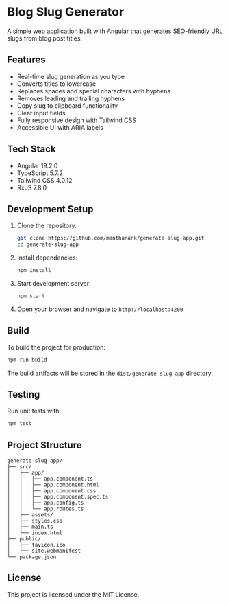 # Blog Slug Generator

A simple web application built with Angular that generates SEO-friendly URL slugs from blog post titles.

## Features

- Real-time slug generation as you type
- Converts titles to lowercase
- Replaces spaces and special characters with hyphens
- Removes leading and trailing hyphens
- Copy slug to clipboard functionality
- Clear input fields
- Fully responsive design with Tailwind CSS
- Accessible UI with ARIA labels

## Tech Stack

- Angular 19.2.0
- TypeScript 5.7.2
- Tailwind CSS 4.0.12
- RxJS 7.8.0

## Development Setup

1. Clone the repository:

    ```bash
    git clone https://github.com/manthanank/generate-slug-app.git
    cd generate-slug-app
    ```

2. Install dependencies:

    ```bash
    npm install
    ```

3. Start development server:

    ```bash
    npm start
    ```

4. Open your browser and navigate to `http://localhost:4200`

## Build

To build the project for production:

```bash
npm run build
```

The build artifacts will be stored in the `dist/generate-slug-app` directory.

## Testing

Run unit tests with:

```bash
npm test
```

## Project Structure

```text
generate-slug-app/
├── src/
│   ├── app/
│   │   ├── app.component.ts
│   │   ├── app.component.html
│   │   ├── app.component.css
│   │   ├── app.component.spec.ts
│   │   ├── app.config.ts
│   │   └── app.routes.ts
│   ├── assets/
│   ├── styles.css
│   ├── main.ts
│   └── index.html
├── public/
│   ├── favicon.ico
│   └── site.webmanifest
└── package.json
```

## License

This project is licensed under the MIT License.
